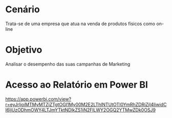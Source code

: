# Cenário

Trata-se de uma empresa que atua na venda de produtos físicos como on-line

# Objetivo

Analisar o desempenho das suas campanhas de Marketing
  
# Acesso ao Relatório em Power BI
https://app.powerbi.com/view?r=eyJrIjoiMTMyMTZjZTgtOGI1My00M2E2LThlNTUtOTI0YmRhZDRiZjI4IiwidCI6IjUzODhmOWY4LTJmYTktNDlkZS1iN2FlLWY2OGQ2YTMwZDk0OSJ9
